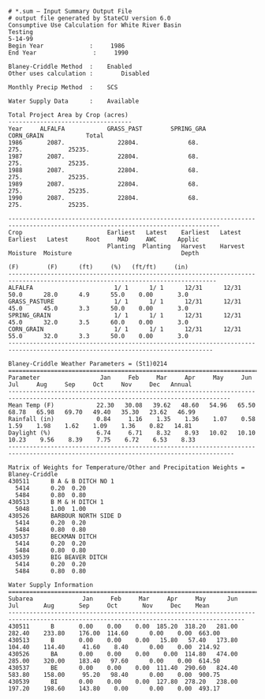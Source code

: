     # *.sum – Input Summary Output File 
    # output file generated by StateCU version 6.0                                                                            
    Consumptive Use Calculation for White River Basin                                                                         
    Testing                                                                                                                   
    5-14-99                                                                                                                   
    Begin Year             :     1986                                                                                         
    End Year                :     1990                                                                                         
    
    Blaney-Criddle Method  :    Enabled                                                                                       
    Other uses calculation :        Disabled                                                                                      
    
    Monthly Precip Method  :    SCS                                                                                           
    
    Water Supply Data      :    Available                                                                                     
    
    Total Project Area by Crop (acres)                                                                                       
    -----------------------------------                                                                                        
    Year     ALFALFA            GRASS_PAST        SPRING_GRA           CORN_GRAIN            Total                                                               
    1986       2087.               22804.              68.                  275.             25235.                           
    1987       2087.               22804.              68.                  275.             25235.                           
    1988       2087.               22804.              68.                  275.             25235.                           
    1989       2087.               22804.              68.                  275.             25235.                           
    1990       2087.               22804.              68.                  275.             25235.                          
    
    ---------------------------------------------------------------------------------------------------------------------------------- 
    Crop                        Earliest   Latest    Earliest   Latest    Earliest   Latest     Root     MAD     AWC      Applic                                  
                                Planting  Planting   Harvest    Harvest   Moisture  Moisture                               Depth                                                                                                    
    							                                            (F)        (F)      (ft)     (%)   (ft/ft)     (in)     
    ---------------------------------------------------------------------------------------------------------------------------------  
    ALFALFA                       1/ 1      1/ 1      12/31      12/31      50.0      28.0      4.9      55.0    0.00       3.0     
    GRASS_PASTURE                 1/ 1      1/ 1      12/31      12/31      45.0      45.0      3.3      50.0    0.00       3.0     
    SPRING_GRAIN                  1/ 1      1/ 1      12/31      12/31      45.0      32.0      3.5      60.0    0.00       3.0    
    CORN_GRAIN                    1/ 1      1/ 1      12/31      12/31      55.0      32.0      3.3      50.0    0.00       3.0   
    --------------------------------------------------------------------------------------------------------------------------------  
    
    Blaney-Criddle Weather Parameters = (St1)0214                           
    ===============================================================================   
    Parameter                 Jan     Feb     Mar     Apr     May     Jun     Jul     Aug     Sep     Oct     Nov     Dec   Annual   
    -------------------------------------------------------------------------------------------------------------------------------------  
    Mean Temp (F)            22.30   30.08   39.62   48.60   54.96   65.50   68.78   65.98   69.70   49.40   35.30   23.62   46.99   
    Rainfall (in)            0.84     1.16    1.35    1.36    1.07    0.58    1.59    1.98    1.62    1.09    1.36    0.82   14.81   
    Daylight (%)             6.74     6.71    8.32    8.93   10.02   10.10   10.23    9.56    8.39    7.75    6.72    6.53    8.33 
    -------------------------------------------------------------------------------------------------------------------------------------- 
   
    Matrix of Weights for Temperature/Other and Precipitation Weights = Blaney-Criddle                                   
    430511      B A & B DITCH NO 1                                                                                                
      5414      0.20  0.20                                                                                                      
      5484      0.80  0.80                                                                                                  
    430513      B M & H DITCH 1                                                                                                   
      5048      1.00  1.00                                                                                                  
    430526      BARBOUR NORTH SIDE D                                                                                              
      5414      0.20  0.20                                                                                                      
      5484      0.80  0.80                                                                                                  
    430537      BECKMAN DITCH                                                                                                     
      5414      0.20  0.20                                                                                                      
      5484      0.80  0.80                                                                                                  
    430539      BIG BEAVER DITCH                                                                                                  
      5414      0.20  0.20                                                                                                      
      5484      0.80  0.80                                                                                                   
    
    Water Supply Information                                                                                                 
    =================================================================================   
    Subarea              Jan     Feb     Mar     Apr     May      Jun       Jul       Aug       Sep     Oct       Nov     Dec    Mean   
    -----------------------------------------------------------------------------------------------------------------------------------------    
    430511      B       0.00    0.00    0.00  185.20  318.20   281.00    282.40    233.80    176.00  114.60      0.00    0.00  663.00   
    430513      B       0.00    0.00    0.00   15.80   57.40   173.80    104.40    114.40     41.60    8.40      0.00    0.00  214.92   
    430526      BA      0.00    0.00    0.00    0.00  114.80   474.00    285.00    320.00    183.40   97.60      0.00    0.00  614.50   
    430537      BE      0.00    0.00    0.00  111.40  290.60   824.40    583.80    158.00     95.20   98.40      0.00    0.00  900.75   
    430539      BI      0.00    0.00    0.00  127.80  278.20   238.00    197.20    198.60    143.80    0.00      0.00    0.00  493.17 	
	